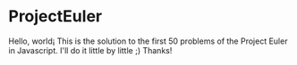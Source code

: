 # ProjectEuler

Hello, world¡ This is the solution to the first 50 problems of the Project Euler in Javascript. I'll do it little by little ;) Thanks!
